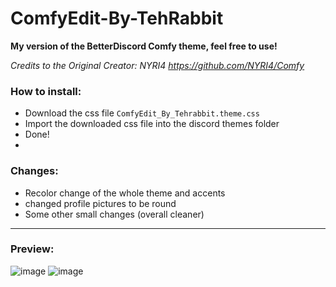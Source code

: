 # ComfyEdit-By-TehRabbit
**My version of the BetterDiscord Comfy theme, feel free to use!**

*Credits to the Original Creator: NYRI4 https://github.com/NYRI4/Comfy*

### How to install:

- Download the css file `ComfyEdit_By_Tehrabbit.theme.css`
- Import the downloaded css file into the discord themes folder
- Done!
- 
### Changes:

- Recolor change of the whole theme and accents 
- changed profile pictures to be round
- Some other small changes (overall cleaner)

---

### Preview:
![image](https://user-images.githubusercontent.com/57992120/149061126-bfd456ad-8d48-4b05-a49c-6569c6ed1d19.png)
![image](https://user-images.githubusercontent.com/57992120/149061276-001df9ce-42c5-4e60-a410-bf38ecb17d39.png)
